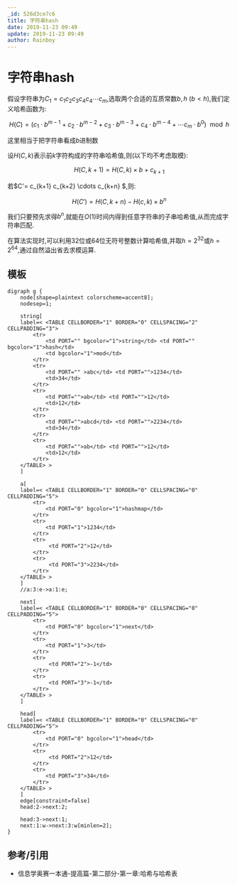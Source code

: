 ```yaml
---
_id: 526d3ce7c6
title: 字符串hash
date: 2019-11-23 09:49
update: 2019-11-23 09:49
author: Rainboy
---
```


# 字符串hash

假设字符串为$C_1=c_1c_2c_3c_4c_4 \cdots c_m$,选取两个合适的互质常数$b,h\ (b \lt h)$,我们定义哈希函数为:

$$
H(C) = (c_1 \cdot b ^{m-1}+ c_2 \cdot b ^{m-2}+ c_3 \cdot b ^{m-3}+ c_4 \cdot b ^{m-4}+ \cdots
c_m \cdot b ^{0}) \mod h
$$

这里相当于把字符串看成$b$进制数

设$H(C,k)$表示前$k$字符构成的字符串哈希值,则(以下均不考虑取模):

$$
H(C,k+1) = H(C,k) \times b  + c_{k+1}
$$

若$C'= c_{k+1} c_{k+2} \cdots c_{k+n} $,则:

$$
H(C') = H(C,k+n)-H(c,k) \times b^n
$$

我们只要预先求得$b^n$,就能在$O(1)$时间内得到任意字符串的子串哈希值,从而完成字符串匹配.

在算法实现时,可以利用32位或64位无符号整数计算哈希值,并取$h=2^{32}$或$h=2^{64}$,通过自然溢出省去求模运算.

## 模板


```viz-dot
digraph g {
    node[shape=plaintext colorscheme=accent8];
    nodesep=1;

    string[
    label=< <TABLE CELLBORDER="1" BORDER="0" CELLSPACING="2" CELLPADDING="3">
        <tr>
            <td PORT="" bgcolor="1">string</td> <td PORT="" bgcolor="1">hash</td>
            <td bgcolor="1">mod</td>
        </tr>
        <tr>
            <td PORT="" >abc</td> <td PORT="">1234</td>
            <td>34</td>
        </tr>
        <tr>
            <td PORT="">ab</td> <td PORT="">12</td>
            <td>12</td>
        </tr>
        <tr>
            <td PORT="">abcd</td> <td PORT="">2234</td>
            <td>34</td>
        </tr>
        <tr>
            <td PORT="">ab</td> <td PORT="">12</td>
            <td>12</td>
        </tr>
    </TABLE> >
    ]

    a[
    label=< <TABLE CELLBORDER="1" BORDER="0" CELLSPACING="0" CELLPADDING="5">
        <tr>
            <td PORT="0" bgcolor="1">hashmap</td>
        </tr>
        <tr>
            <td PORT="1">1234</td>
        </tr>
        <tr>
             <td PORT="2">12</td>
        </tr>
        <tr>
             <td PORT="3">2234</td>
        </tr>
    </TABLE> >
    ]
    //a:3:e->a:1:e;

    next[
    label=< <TABLE CELLBORDER="1" BORDER="0" CELLSPACING="0" CELLPADDING="5">
        <tr>
            <td PORT="0" bgcolor="1">next</td>
        </tr>
        <tr>
            <td PORT="1">3</td>
        </tr>
        <tr>
             <td PORT="2">-1</td>
        </tr>
        <tr>
             <td PORT="3">-1</td>
        </tr>
    </TABLE> >
    ]

    head[
    label=< <TABLE CELLBORDER="1" BORDER="0" CELLSPACING="0" CELLPADDING="5">
        <tr>
            <td PORT="0" bgcolor="1">head</td>
        </tr>
        <tr>
             <td PORT="2">12</td>
        </tr>
        <tr>
            <td PORT="3">34</td>
        </tr>
    </TABLE> >
    ]
    edge[constraint=false]
    head:2->next:2;

    head:3->next:1;
    next:1:w->next:3:w[minlen=2];
}
```


## 参考/引用

 - 信息学奥赛一本通-提高篇-第二部分-第一章:哈希与哈希表



